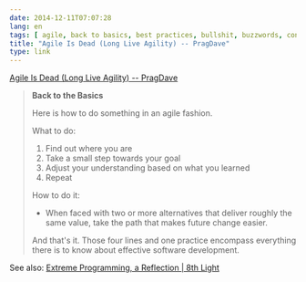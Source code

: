```yaml
---
date: 2014-12-11T07:07:28
lang: en
tags: [ agile, back to basics, best practices, bullshit, buzzwords, concepts, debunking, principles ]
title: "Agile Is Dead (Long Live Agility) -- PragDave"
type: link
---
```


[Agile Is Dead (Long Live Agility) -- PragDave](http://pragdave.me/blog/2014/03/04/time-to-kill-agile/)

> **Back to the Basics**
>
> Here is how to do something in an agile fashion.
>
> What to do:
>
> 1.   Find out where you are
> 2.   Take a small step towards your goal
> 3.   Adjust your understanding based on what you learned
> 4.   Repeat
>
> How to do it:
>
> -    When faced with two or more alternatives that deliver roughly the
>     same value, take the path that makes future change easier.
>
> And that's it. Those four lines and one practice encompass everything
> there is to know about effective software development.

See also: [Extreme Programming, a Reflection  |  8th Light](http://blog.8thlight.com/uncle-bob/2013/12/10/Thankyou-Kent.html)

